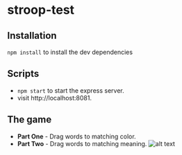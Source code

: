 # stroop-test

## Installation
`npm install` to install the dev dependencies

## Scripts
- `npm start` to start the express server.
- visit http://localhost:8081.

## The game
- **Part One** - Drag words to matching color.
- **Part Two** - Drag words to matching meaning.
![alt text](https://github.com/traderjosh/stroop-test/blob/master/images/preview.png "Logo Title Text 1")
